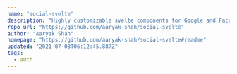 ```yaml
---
name: "social-svelte"
description: "Highly customizable svelte components for Google and Facebook authentication."
repo_url: "https://github.com/aaryak-shah/social-svelte"
author: "Aaryak Shah"
homepage: "https://github.com/aaryak-shah/social-svelte#readme"
updated: "2021-07-08T06:12:45.887Z"
tags: 
  - auth
---
```

